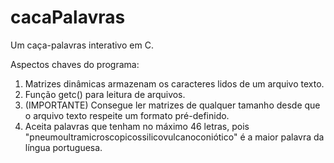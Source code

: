 # cacaPalavras
Um caça-palavras interativo em C.

Aspectos chaves do programa:
1. Matrizes dinâmicas armazenam os caracteres lidos de um arquivo texto.
2. Função getc() para leitura de arquivos.
3. (IMPORTANTE) Consegue ler matrizes de qualquer tamanho desde que o arquivo
texto respeite um formato pré-definido.
4. Aceita palavras que tenham no máximo 46 letras, pois
"pneumoultramicroscopicossilicovulcanoconiótico" é a maior palavra da língua portuguesa.
